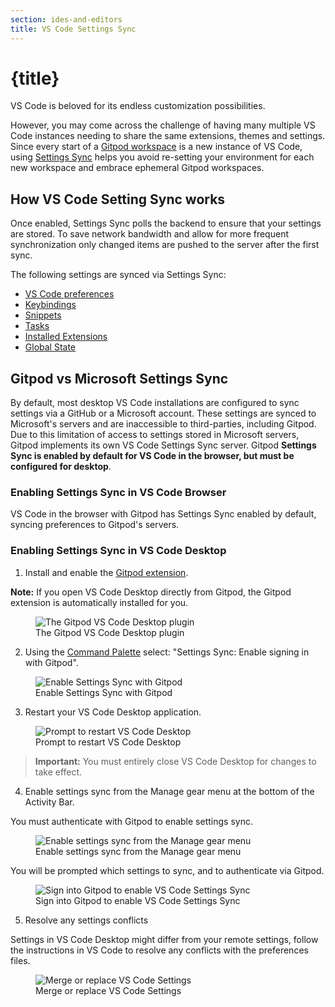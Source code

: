 ```yaml
---
section: ides-and-editors
title: VS Code Settings Sync
---
```


<script context="module">
  export const prerender = true;
</script>

# {title}

VS Code is beloved for its endless customization possibilities.

However, you may come across the challenge of having many multiple VS Code instances needing to share the same extensions, themes and settings. Since every start of a [Gitpod workspace](https://www.gitpod.io/docs/workspaces) is a new instance of VS Code, using [Settings Sync](https://code.visualstudio.com/docs/editor/settings-sync) helps you avoid re-setting your environment for each new workspace and embrace ephemeral Gitpod workspaces.

## How VS Code Setting Sync works

Once enabled, Settings Sync polls the backend to ensure that your settings are stored. To save network bandwidth and allow for more frequent synchronization only changed items are pushed to the server after the first sync.

The following settings are synced via Settings Sync:

- [VS Code preferences](https://code.visualstudio.com/docs/getstarted/settings)
- [Keybindings](https://code.visualstudio.com/docs/getstarted/keybindings)
- [Snippets](https://code.visualstudio.com/docs/editor/userdefinedsnippets)
- [Tasks](https://code.visualstudio.com/Docs/editor/tasks#_user-level-tasks)
- [Installed Extensions](https://code.visualstudio.com/docs/editor/extension-marketplace#_manage-extensions)
- [Global State](https://code.visualstudio.com/docs/editor/settings-sync#_sync-user-global-state-between-machines)

## Gitpod vs Microsoft Settings Sync

By default, most desktop VS Code installations are configured to sync settings via a GitHub or a Microsoft account. These settings are synced to Microsoft's servers and are inaccessible to third-parties, including Gitpod. Due to this limitation of access to settings stored in Microsoft servers, Gitpod implements its own VS Code Settings Sync server. Gitpod **Settings Sync is enabled by default for VS Code in the browser, but must be configured for desktop**.

### Enabling Settings Sync in VS Code Browser

VS Code in the browser with Gitpod has Settings Sync enabled by default, syncing preferences to Gitpod's servers.

### Enabling Settings Sync in VS Code Desktop

1. Install and enable the [Gitpod extension](https://marketplace.visualstudio.com/items?itemName=gitpod.gitpod-desktop).

**Note:** If you open VS Code Desktop directly from Gitpod, the Gitpod extension is automatically installed for you.

<figure>
<img class="shadow-medium w-full rounded-xl max-w-3xl mt-x-small" alt="The Gitpod VS Code Desktop plugin" src="/images/editors/gitpod-extension.png">
    <figcaption>The Gitpod VS Code Desktop plugin</figcaption>
</figure>

2. Using the [Command Palette](https://code.visualstudio.com/api/ux-guidelines/command-palette) select: "Settings Sync: Enable signing in with Gitpod".

<figure>
<img class="shadow-medium w-full rounded-xl max-w-3xl mt-x-small" alt="Enable Settings Sync with Gitpod" src="/images/editors/enable-signin-with-gitpod.png">
    <figcaption>Enable Settings Sync with Gitpod</figcaption>
</figure>

3. Restart your VS Code Desktop application.

<figure>
<img class="shadow-medium w-full rounded-xl max-w-3xl mt-x-small" alt="Prompt to restart VS Code Desktop" src="/images/editors/restart-vscode.png">
    <figcaption>Prompt to restart VS Code Desktop</figcaption>
</figure>

> **Important:** You must entirely close VS Code Desktop for changes to take effect.

4. Enable settings sync from the Manage gear menu at the bottom of the Activity Bar.

You must authenticate with Gitpod to enable settings sync.

<figure>
<img class="shadow-medium w-full rounded-xl max-w-3xl mt-x-small" alt="Enable settings sync from the Manage gear menu" src="/images/editors/enable-settings-sync.png">
    <figcaption>Enable settings sync from the Manage gear menu</figcaption>
</figure>

You will be prompted which settings to sync, and to authenticate via Gitpod.

<figure>
<img class="shadow-medium w-full rounded-xl max-w-3xl mt-x-small" alt="Sign into Gitpod to enable VS Code Settings Sync" src="/images/editors/signin-and-turnon.png">
    <figcaption>Sign into Gitpod to enable VS Code Settings Sync</figcaption>
</figure>

5. Resolve any settings conflicts

Settings in VS Code Desktop might differ from your remote settings, follow the instructions in VS Code to resolve any conflicts with the preferences files.

<figure>
<img class="shadow-medium w-full rounded-xl max-w-3xl mt-x-small" alt="Merge or replace VS Code Settings" src="/images/editors/resolve-merge-conflicts.png">
    <figcaption>Merge or replace VS Code Settings</figcaption>
</figure>
